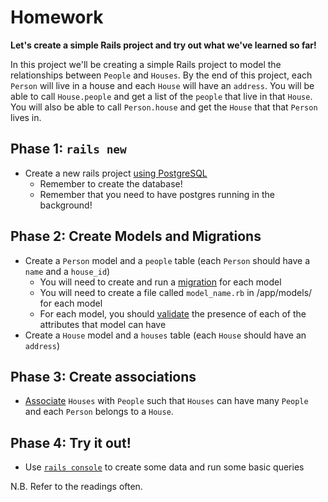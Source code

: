 # Homework

**Let's create a simple Rails project and try out what we've learned so far!**

In this project we'll be creating a simple Rails project to model the relationships between `People` and `Houses`. By the end of this project, each `Person` will live in a house and each `House` will have an `address`. You will be able to call `House.people` and get a list of the `people` that live in that `House`. You will also be able to call `Person.house` and get the `House` that that `Person` lives in.

## Phase 1: `rails new`
* Create a new rails project [using PostgreSQL][rails-with-pg-reading]
  + Remember to create the database!
  + Remember that you need to have postgres running in the background!

## Phase 2: Create Models and Migrations
* Create a `Person` model and a `people` table (each `Person` should have a `name` and a `house_id`)
  + You will need to create and run a [migration][migrations-reading] for each model
  + You will need to create a file called `model_name.rb` in /app/models/ for each model
  + For each model, you should [validate][validations-reading] the presence of each of the attributes that model can have
* Create a `House` model and a `houses` table (each `House` should have an `address`)

## Phase 3: Create associations
* [Associate][associations-reading] `Houses` with `People` such that `Houses` can have many `People` and each `Person` belongs to a `House`.

## Phase 4: Try it out!
* Use [`rails console`][orm-reading] to create some data and run some basic queries

N.B. Refer to the readings often.

[rails-with-pg-reading]: ../../readings/first-rails-project.md
[migrations-reading]: ../../readings/migrations.md
[validations-reading]: ../../readings/validations.md
[associations-reading]: ../../readings/belongs-to-has-many.md
[orm-reading]: ../../readings/orm.md
